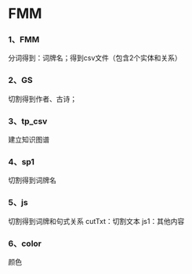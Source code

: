 # FMM

### 1、FMM
分词得到：词牌名；得到csv文件（包含2个实体和关系）

### 2、GS
切割得到作者、古诗；

### 3、tp_csv
建立知识图谱

### 4、sp1
切割得到词牌名

### 5、js
切割得到词牌和句式关系
cutTxt：切割文本
js1：其他内容  

### 6、color
颜色




